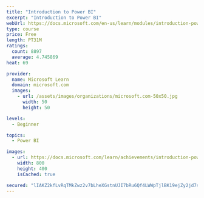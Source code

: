 ```yaml
---
title: "Introduction to Power BI"
excerpt: "Introduction to Power BI"
webUrl: https://docs.microsoft.com/en-us/learn/modules/introduction-power-bi/
type: course
price: Free
length: PT31M
ratings:
  count: 8897
  average: 4.745869
heat: 69

provider:
  name: Microsoft Learn
  domain: microsoft.com
  images:
    - url: /assets/images/organizations/microsoft.com-50x50.jpg
      width: 50
      height: 50

levels:
  - Beginner

topics:
  - Power BI

images:
  - url: https://docs.microsoft.com/learn/achievements/introduction-power-bi-social.png
    width: 800
    height: 400
    isCached: true

secured: "lIAKZ2kfLvRqTMkZwz2v7bLheXGstnUJI7bRu6Qf4LWWpTjlBK19ejZy2jd7sEFrU+zIy2myWkyJyEcRvUKuKaQCOieiyHPAcp5QOC2HAYFIIwKVIu2G170u5dXlHbV97BezACFNjq3yK15ax+NKnrfqyEnedJxfdj9MMPGttV0Yj7UNoHsLomOOzNGSQyWFCdSN7Xn99JVNa8ku0qxvxswcG373cOCLkfw63iejg+boiiTdzc0c9aZWyp7kNJnNJA+Mvq/mfww8nVtr+w1x0OKl5kwrEOHrMzHuDD/WvgSRjyVwjcMtv3K4IVIMr6n45ZWpFRnCjCfuQzsexwJQDxQqFpMaDL45oxgJvO0dAG5wgcIS42esVWVA8BNgSHBi/6AO9GLo0jIf8psyj76CNoBvgH/8J9bb2+WlU1I4vEo=;3KSRYSJDDTvYRXubJD3a2g=="
---
```


